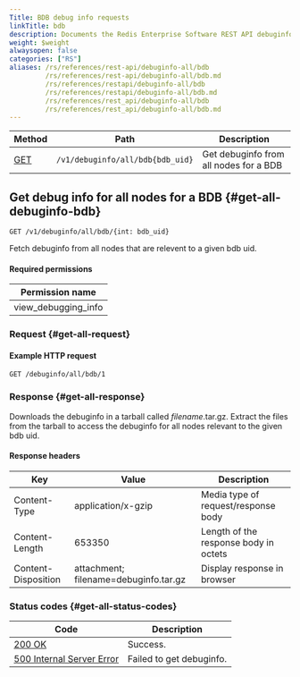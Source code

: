 ```yaml
---
Title: BDB debug info requests
linkTitle: bdb
description: Documents the Redis Enterprise Software REST API debuginfo/all/bdb requests.
weight: $weight
alwaysopen: false
categories: ["RS"]
aliases: /rs/references/rest-api/debuginfo-all/bdb
         /rs/references/rest-api/debuginfo-all/bdb.md
         /rs/references/restapi/debuginfo-all/bdb
         /rs/references/restapi/debuginfo-all/bdb.md
         /rs/references/rest_api/debuginfo-all/bdb
         /rs/references/rest_api/debuginfo-all/bdb.md
---
```


| Method | Path | Description |
|--------|------|-------------|
| [GET](#get-all-debuginfo-bdb) | `/v1/debuginfo/all/bdb{bdb_uid}` | Get debuginfo from all nodes for a BDB |

## Get debug info for all nodes for a BDB {#get-all-debuginfo-bdb}

	GET /v1/debuginfo/all/bdb/{int: bdb_uid}

Fetch debuginfo from all nodes that are relevent to a given bdb uid.

#### Required permissions

| Permission name |
|-----------------|
| view_debugging_info |

### Request {#get-all-request} 

#### Example HTTP request

	GET /debuginfo/all/bdb/1 

### Response {#get-all-response} 

Downloads the debuginfo in a tarball called _filename_.tar.gz. Extract the files from the tarball to access the debuginfo for all nodes relevant to the given bdb uid.

#### Response headers

| Key | Value | Description |
|-----|-------|-------------|
| Content-Type | application/x-gzip | Media type of request/response body |
| Content-Length | 653350 | Length of the response body in octets |
| Content-Disposition | attachment; filename=debuginfo.tar.gz | Display response in browser 

### Status codes {#get-all-status-codes} 

| Code | Description |
|------|-------------|
| [200 OK](http://www.w3.org/Protocols/rfc2616/rfc2616-sec10.html#sec10.2.1) | Success. |
| [500 Internal Server Error](http://www.w3.org/Protocols/rfc2616/rfc2616-sec10.html#sec10.5.1) | Failed to get debuginfo. |
